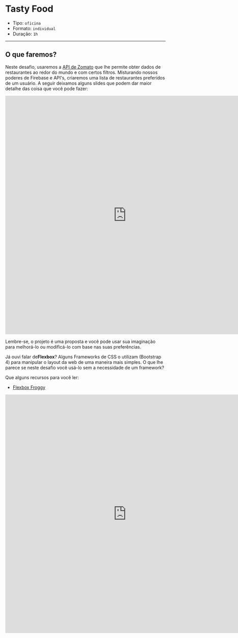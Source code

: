 # Tasty Food

- Tipo: `oficina`
- Formato: `individual`
- Duração: `1h`

***

## O que faremos?

Neste desafio, usaremos a [API de Zomato](https://developers.zomato.com) que lhe permite obter dados de restaurantes ao redor do mundo e com certos filtros. Misturando nossos poderes de Firebase e API's, criaremos uma lista de restaurantes preferidos de um usuário. A seguir deixamos alguns slides que podem dar maior detalhe das coisa que você pode fazer:

<iframe src="https://docs.google.com/presentation/d/e/2PACX-1vRAhFiKGcQyWJl-6NiCbB2N_wXKoK_7FRs3tuR-KOIDNUSd7x8rVPqDEgbMyRwBSRP1lsolou6rBDY6/embed?start=false&loop=false&delayms=3000" frameborder="0" width="760" height="749" allowfullscreen="true" mozallowfullscreen="true" webkitallowfullscreen="true"></iframe>

Lembre-se, o projeto é uma proposta e você pode usar sua imaginação para melhorá-lo ou modificá-lo com base nas suas preferências.

Já ouvi falar de**Flexbox**? Alguns Frameworks de CSS o utilizam (Bootstrap 4) para manipular o layout da web de uma maneira mais simples. O que lhe parece se neste desafio você usá-lo sem a necessidade de um framework?

Que alguns recursos para você ler:

- [Flexbox Froggy](https://laboratoria.github.io/flexboxfroggy/)

<iframe src="https://docs.google.com/presentation/d/e/2PACX-1vSDi_npV8fTrCerm-kOSticVIJaEolupfePp89g4TjGGWIHueh1qSKLHRqwWN33f9L3BRcVzWiOAktO/embed?start=false&loop=false&delayms=3000" frameborder="0" width="760" height="749" allowfullscreen="true" mozallowfullscreen="true" webkitallowfullscreen="true"></iframe>
